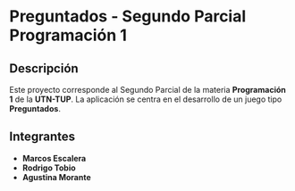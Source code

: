 # Preguntados - Segundo Parcial Programación 1

## Descripción
Este proyecto corresponde al Segundo Parcial de la materia **Programación 1** de la **UTN-TUP**. La aplicación se centra en el desarrollo de un juego tipo **Preguntados**.

## Integrantes
- **Marcos Escalera**
- **Rodrigo Tobio**
- **Agustina Morante**
